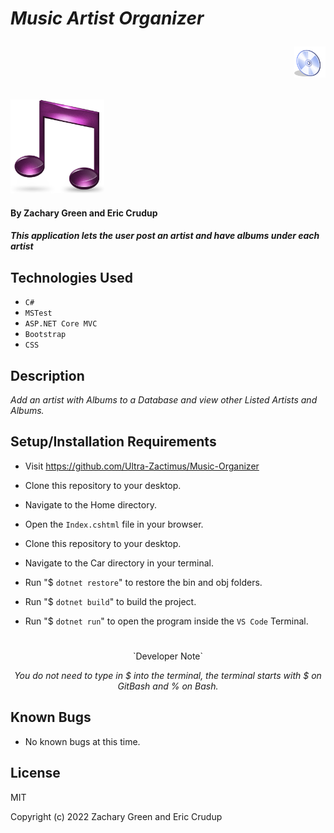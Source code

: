 # _Music Artist Organizer <p align="right"><img src="./MusicOrganizer/wwwroot/img/cd-icon.svg" alt="cd icon" width="50"></p>_

<p>
  <img src="./MusicOrganizer/wwwroot/img/music-icon.png" alt="Music Symbol Icon" width="150">
</p>

#### By Zachary Green and Eric Crudup

#### _This application lets the user post an artist and have albums under each artist_

## Technologies Used

* `C#`
* `MSTest`
* `ASP.NET Core MVC`
* `Bootstrap`
* `CSS`

## Description

_Add an artist with Albums to a Database and view other Listed Artists and Albums._

## Setup/Installation Requirements

* Visit https://github.com/Ultra-Zactimus/Music-Organizer
* Clone this repository to your desktop.
* Navigate to the Home directory.
* Open the `Index.cshtml` file in your browser.

* Clone this repository to your desktop.
* Navigate to the Car directory in your terminal.
* Run "$ `dotnet restore`" to restore the bin and obj folders.
* Run "$ `dotnet build`" to build the project.
* Run "$ `dotnet run`" to open the program inside the `VS Code` Terminal.

#
<p align="center">`Developer Note`</p> <p align="center"><em>You do not need to type in $ into the terminal, the terminal starts with $ on GitBash and % on Bash.</em></p>

## Known Bugs

* No known bugs at this time.

## License

MIT

Copyright (c) 2022 Zachary Green and Eric Crudup